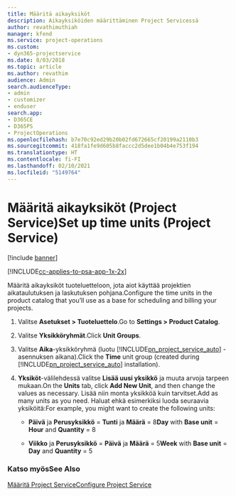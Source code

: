 ```yaml
---
title: Määritä aikayksiköt
description: Aikayksiköiden määrittäminen Project Servicessä
author: revathimuthiah
manager: kfend
ms.service: project-operations
ms.custom:
- dyn365-projectservice
ms.date: 8/03/2018
ms.topic: article
ms.author: revathim
audience: Admin
search.audienceType:
- admin
- customizer
- enduser
search.app:
- D365CE
- D365PS
- ProjectOperations
ms.openlocfilehash: b7e70c92ed29b20b02fd672665cf20199a2110b3
ms.sourcegitcommit: 418fa1fe9d605b8faccc2d5dee1b04b4e753f194
ms.translationtype: HT
ms.contentlocale: fi-FI
ms.lasthandoff: 02/10/2021
ms.locfileid: "5149764"
---
```

# <a name="set-up-time-units-project-service"></a><span data-ttu-id="562cd-103">Määritä aikayksiköt (Project Service)</span><span class="sxs-lookup"><span data-stu-id="562cd-103">Set up time units (Project Service)</span></span>

[!include [banner](../includes/psa-now-project-operations.md)]

[!INCLUDE[cc-applies-to-psa-app-1x-2x](../includes/cc-applies-to-psa-app-1x-2x.md)]

<span data-ttu-id="562cd-104">Määritä aikayksiköt tuoteluetteloon, jota aiot käyttää projektien aikataulutuksen ja laskutuksen pohjana.</span><span class="sxs-lookup"><span data-stu-id="562cd-104">Configure the time units in the product catalog that you’ll use as a base for scheduling and billing your projects.</span></span>  
  
1. <span data-ttu-id="562cd-105">Valitse **Asetukset > Tuoteluettelo**.</span><span class="sxs-lookup"><span data-stu-id="562cd-105">Go to **Settings > Product Catalog**.</span></span>  
  
2. <span data-ttu-id="562cd-106">Valitse **Yksikköryhmät**.</span><span class="sxs-lookup"><span data-stu-id="562cd-106">Click **Unit Groups**.</span></span>  
  
3. <span data-ttu-id="562cd-107">Valitse **Aika**-yksikköryhmä (luotu [!INCLUDE[pn_project_service_auto](../includes/pn-project-service-auto.md)] -asennuksen aikana).</span><span class="sxs-lookup"><span data-stu-id="562cd-107">Click the **Time** unit group (created during [!INCLUDE[pn_project_service_auto](../includes/pn-project-service-auto.md)] installation).</span></span>  
  
4. <span data-ttu-id="562cd-108">**Yksiköt**-välilehdessä valitse **Lisää uusi yksikkö** ja muuta arvoja tarpeen mukaan.</span><span class="sxs-lookup"><span data-stu-id="562cd-108">On the **Units** tab, click **Add New Unit**, and then change the values as necessary.</span></span> <span data-ttu-id="562cd-109">Lisää niin monta yksikköä kuin tarvitset.</span><span class="sxs-lookup"><span data-stu-id="562cd-109">Add as many units as you need.</span></span> <span data-ttu-id="562cd-110">Haluat ehkä esimerkiksi luoda seuraavia yksiköitä:</span><span class="sxs-lookup"><span data-stu-id="562cd-110">For example, you might want to create the following units:</span></span>  
  
   - <span data-ttu-id="562cd-111">**Päivä** ja **Perusyksikkö** = **Tunti** ja **Määrä** = 8</span><span class="sxs-lookup"><span data-stu-id="562cd-111">**Day** with **Base unit** = **Hour** and **Quantity** = 8</span></span>  
  
   - <span data-ttu-id="562cd-112">**Viikko** ja **Perusyksikkö** = **Päivä** ja **Määrä** = 5</span><span class="sxs-lookup"><span data-stu-id="562cd-112">**Week** with **Base unit** = **Day** and **Quantity** = 5</span></span>  
  
### <a name="see-also"></a><span data-ttu-id="562cd-113">Katso myös</span><span class="sxs-lookup"><span data-stu-id="562cd-113">See Also</span></span>  
 [<span data-ttu-id="562cd-114">Määritä Project Service</span><span class="sxs-lookup"><span data-stu-id="562cd-114">Configure Project Service</span></span>](../psa/configure.md)

